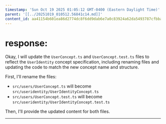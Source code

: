 ```yaml
---
timestamp: 'Sun Oct 19 2025 01:05:12 GMT-0400 (Eastern Daylight Time)'
parent: '[[../20251019_010512.56841c14.md]]'
content_id: aa41154b601ea86d2774dc8f6dd9dab6e7a0c83924a62da5493787cfbba23b54
---
```


# response:

Okay, I will update the `UserConcept.ts` and `UserConcept.test.ts` files to reflect the `UserIdentity` concept specification, including renaming files and updating the code to match the new concept name and structure.

First, I'll rename the files:

* `src/users/UserConcept.ts` will become `src/useridentity/UserIdentityConcept.ts`
* `src/users/UserConcept.test.ts` will become `src/useridentity/UserIdentityConcept.test.ts`

Then, I'll provide the updated content for both files.

***
